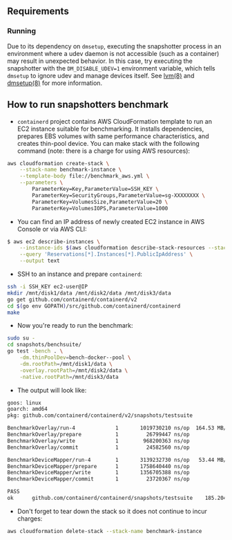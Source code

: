 ## Requirements

### Running
Due to its dependency on `dmsetup`, executing the snapshotter process in an environment where a udev
daemon is not accessible (such as a container) may result in unexpected behavior. In this case, try executing the
snapshotter with the `DM_DISABLE_UDEV=1` environment variable, which tells `dmsetup` to ignore udev and manage devices
itself. See [lvm(8)](http://man7.org/linux/man-pages/man8/lvm.8.html) and
[dmsetup(8)](http://man7.org/linux/man-pages/man8/dmsetup.8.html) for more information.

## How to run snapshotters benchmark

- `containerd` project contains AWS CloudFormation template to run an EC2 instance suitable for benchmarking.
It installs dependencies, prepares EBS volumes with same performance characteristics, and creates thin-pool device.
You can make stack with the following command (note: there is a charge for using AWS resources):

```bash
aws cloudformation create-stack \
    --stack-name benchmark-instance \
    --template-body file://benchmark_aws.yml \
    --parameters \
        ParameterKey=Key,ParameterValue=SSH_KEY \
        ParameterKey=SecurityGroups,ParameterValue=sg-XXXXXXXX \
        ParameterKey=VolumesSize,ParameterValue=20 \
        ParameterKey=VolumesIOPS,ParameterValue=1000
```

- You can find an IP address of newly created EC2 instance in AWS Console or via AWS CLI:

```bash
$ aws ec2 describe-instances \
    --instance-ids $(aws cloudformation describe-stack-resources --stack-name benchmark-instance --query 'StackResources[*].PhysicalResourceId' --output text) \
    --query 'Reservations[*].Instances[*].PublicIpAddress' \
    --output text
```

- SSH to an instance and prepare `containerd`:

```bash
ssh -i SSH_KEY ec2-user@IP
mkdir /mnt/disk1/data /mnt/disk2/data /mnt/disk3/data
go get github.com/containerd/containerd/v2
cd $(go env GOPATH)/src/github.com/containerd/containerd
make
```

- Now you're ready to run the benchmark:

```bash
sudo su -
cd snapshots/benchsuite/
go test -bench . \
    -dm.thinPoolDev=bench-docker--pool \
    -dm.rootPath=/mnt/disk1/data \
    -overlay.rootPath=/mnt/disk2/data \
    -native.rootPath=/mnt/disk3/data
```

- The output will look like:

```bash
goos: linux
goarch: amd64
pkg: github.com/containerd/containerd/v2/snapshots/testsuite

BenchmarkOverlay/run-4             1       1019730210 ns/op	 164.53 MB/s
BenchmarkOverlay/prepare           1         26799447 ns/op
BenchmarkOverlay/write             1        968200363 ns/op
BenchmarkOverlay/commit            1         24582560 ns/op

BenchmarkDeviceMapper/run-4        1       3139232730 ns/op	  53.44 MB/s
BenchmarkDeviceMapper/prepare	   1       1758640440 ns/op
BenchmarkDeviceMapper/write        1       1356705388 ns/op
BenchmarkDeviceMapper/commit       1         23720367 ns/op

PASS
ok  	github.com/containerd/containerd/snapshots/testsuite	185.204s
```

- Don't forget to tear down the stack so it does not continue to incur charges:

```bash
aws cloudformation delete-stack --stack-name benchmark-instance
```
